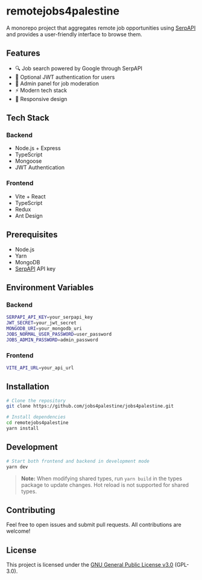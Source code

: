 # remotejobs4palestine

A monorepo project that aggregates remote job opportunities using [SerpAPI](https://serpapi.com) and provides a user-friendly interface to browse them.

## Features

- 🔍 Job search powered by Google through SerpAPI
- 🔐 Optional JWT authentication for users
- 👑 Admin panel for job moderation
- ⚡ Modern tech stack
- 📱 Responsive design

## Tech Stack

### Backend
- Node.js + Express
- TypeScript
- Mongoose
- JWT Authentication

### Frontend
- Vite + React
- TypeScript
- Redux
- Ant Design

## Prerequisites

- Node.js
- Yarn
- MongoDB
- [SerpAPI](https://serpapi.com) API key

## Environment Variables

### Backend
```bash
SERPAPI_API_KEY=your_serpapi_key
JWT_SECRET=your_jwt_secret
MONGODB_URI=your_mongodb_uri
JOBS_NORMAL_USER_PASSWORD=user_password
JOBS_ADMIN_PASSWORD=admin_password
```

### Frontend
```bash
VITE_API_URL=your_api_url
```

## Installation

```bash
# Clone the repository
git clone https://github.com/jobs4palestine/jobs4palestine.git

# Install dependencies
cd remotejobs4palestine
yarn install
```

## Development

```bash
# Start both frontend and backend in development mode
yarn dev
```

> **Note:** When modifying shared types, run `yarn build` in the types package to update changes. Hot reload is not supported for shared types.

## Contributing

Feel free to open issues and submit pull requests. All contributions are welcome!

## License

This project is licensed under the [GNU General Public License v3.0](https://www.gnu.org/licenses/gpl-3.0.en.html) (GPL-3.0).

